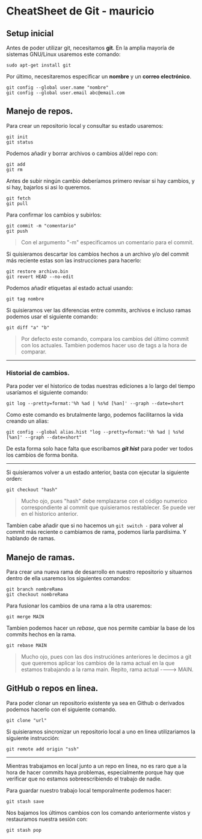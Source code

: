 # CheatSheet de Git - mauricio
## Setup inicial
Antes de poder utilizar git, necesitamos **git**. En la amplia mayoría de sistemas GNU/Linux usaremos este comando:

 ```
sudo apt-get install git
```

Por último, necesitaremos especificar un **nombre** y un **correo electrónico**.

```
git config --global user.name "nombre"
git config --global user.email abc@email.com
```

 
## Manejo de repos.
Para crear un repositorio local y consultar su estado usaremos:

```
git init
git status
```
Podemos añadir y borrar archivos o cambios al/del repo con: 

```
git add	
git rm
```
Antes de subir ningún cambio deberíamos primero revisar si hay cambios, y si hay, bajarlos si asi lo queremos.
```
git fetch
git pull
```
Para confirmar los cambios y subirlos:
```
git commit -m "comentario"
git push
```
> Con el argumento "-m" especificamos un comentario para el commit.

Si quisieramos descartar los cambios hechos a un archivo y/o del commit más reciente estas son las instrucciones para hacerlo:
```
git restore archivo.bin
git revert HEAD --no-edit
```
Podemos añadir etiquetas al estado actual usando:
```
git tag nombre
```
Si quisieramos ver las diferencias entre commits, archivos e incluso ramas podemos usar el siguiente comando:

```
git diff "a" "b"
```
>Por defecto este comando, compara los cambios del último commit con los actuales. Tambien podemos hacer uso de tags a la hora de comparar.
***
### Historial de cambios.
Para poder ver el historico de todas nuestras ediciones a lo largo del tiempo usaríamos el siguiente comando:

```
git log --pretty=format:'%h %ad | %s%d [%an]' --graph --date=short
```
Como este comando es brutalmente largo, podemos facilitarnos la vida creando un alias:

 ```
git config --global alias.hist "log --pretty=format:'%h %ad | %s%d [%an]' --graph --date=short"
 ```

De esta forma solo hace falta que escribamos ***git hist*** para poder ver todos los cambios de forma bonita.
***
Si quisieramos volver a un estado anterior, basta con ejecutar la siguiente orden:

```
git checkout "hash"
```

> Mucho ojo, pues "hash" debe remplazarse con el código numerico correspondiente al commit que quisieramos restablecer. Se puede ver en el historico anterior.


Tambien cabe añadir que si no hacemos un `git switch -` para volver al commit más reciente o cambiamos de rama, podemos liarla pardísima. Y hablando de ramas.

## Manejo de ramas.

Para crear una nueva rama de desarrollo en nuestro repositorio y situarnos dentro de ella usaremos los siguientes comandos:

```
git branch nombreRama
git checkout nombreRama
```
Para fusionar los cambios de una rama a la otra usaremos: 
```
git merge MAIN
```

Tambien podemos hacer un *rebase*, que nos permite cambiar la base de los commits hechos en la rama.

```
git rebase MAIN
```
>Mucho ojo, pues con las dos instruciónes anteriores le decimos a git que queremos aplicar los cambios de la rama actual en la que estamos trabajando a la rama main.
> Repito, rama actual ----> MAIN.

## GitHub o repos en linea.
Para poder clonar un repositorio existente ya sea en Github o derivados podemos hacerlo con el siguiente comando.
```
git clone "url"
```

Si quisieramos sincronizar un repositorio local a uno en linea utilizariamos la siguiente instrucción:
```
git remote add origin "ssh"
```
***
Mientras trabajamos en local junto a un repo en linea, no es raro que a la hora de hacer commits haya problemas, especialmente porque hay que verificar que no estamos sobreescribiendo el trabajo de nadie.

Para guardar nuestro trabajo local temporalmente podemos hacer:
```
git stash save
```

Nos bajamos los últimos cambios con los comando anteriormente vistos y restauramos nuestra sesión con: 

```
git stash pop
```
